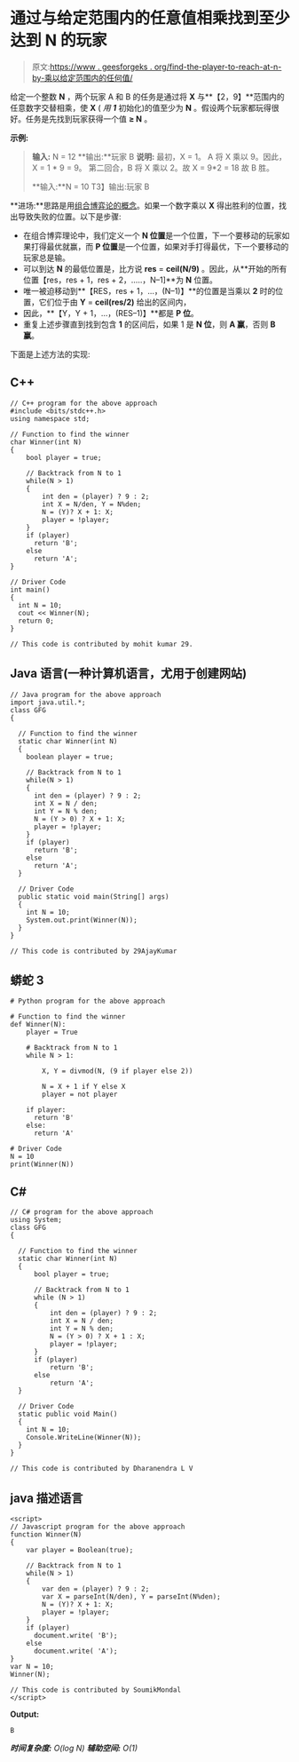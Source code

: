 # 通过与给定范围内的任意值相乘找到至少达到 N 的玩家

> 原文:[https://www . geesforgeks . org/find-the-player-to-reach-at-n-by-乘以给定范围内的任何值/](https://www.geeksforgeeks.org/find-the-player-to-reach-at-least-n-by-multiplying-with-any-value-from-given-range/)

给定一个整数 **N** ，两个玩家 A 和 B 的任务是通过将 **X** 与**【2，9】**范围内的任意数字交替相乘，使 **X** ( *用 **1*** 初始化)的值至少为 **N** 。假设两个玩家都玩得很好。任务是先找到玩家获得一个值 **≥ N** 。

**示例:**

> **输入:** N = 12
> **输出:**玩家 B
> **说明:**
> 最初，X = 1。
> A 将 X 乘以 9。因此，X = 1 * 9 = 9。
> 第二回合，B 将 X 乘以 2。故 X = 9*2 = 18
> 故 B 胜。
> 
> **输入:**N = 10
> T3】输出:玩家 B

**进场:**思路是用[组合博弈论的概念](https://www.geeksforgeeks.org/introduction-to-combinatorial-game-theory/)。如果一个数字乘以 **X** 得出胜利的位置，找出导致失败的位置。以下是步骤:

*   在组合博弈理论中，我们定义一个 **N 位置**是一个位置，下一个要移动的玩家如果打得最优就赢，而 **P 位置**是一个位置，如果对手打得最优，下一个要移动的玩家总是输。
*   可以到达 **N** 的最低位置是，比方说 **res** = **ceil(N/9)** 。因此，从**开始的所有位置【res，res + 1，res + 2，…..，N–1]**为 **N** 位置。
*   唯一被迫移动到**【RES，res + 1，…，(N–1)】**的位置是当乘以 **2** 时的位置，它们位于由 **Y** = **ceil(res/2)** 给出的区间内，
*   因此，**【Y，Y + 1，…，(RES–1)】**都是 **P 位**。
*   重复上述步骤直到找到包含 **1** 的区间后，如果 1 是 **N 位**，则 **A 赢**，否则 **B 赢**。

下面是上述方法的实现:

## C++

```
// C++ program for the above approach
#include <bits/stdc++.h>
using namespace std;

// Function to find the winner
char Winner(int N)
{
    bool player = true;

    // Backtrack from N to 1
    while(N > 1)
    {
        int den = (player) ? 9 : 2;
        int X = N/den, Y = N%den;
        N = (Y)? X + 1: X;
        player = !player;
    }
    if (player)
      return 'B';
    else
      return 'A';
}

// Driver Code
int main()
{
  int N = 10;
  cout << Winner(N);
  return 0;
}

// This code is contributed by mohit kumar 29.
```

## Java 语言(一种计算机语言，尤用于创建网站)

```
// Java program for the above approach
import java.util.*;
class GFG
{

  // Function to find the winner
  static char Winner(int N)
  {
    boolean player = true;

    // Backtrack from N to 1
    while(N > 1)
    {
      int den = (player) ? 9 : 2;
      int X = N / den;
      int Y = N % den;
      N = (Y > 0) ? X + 1: X;
      player = !player;
    }
    if (player)
      return 'B';
    else
      return 'A';
  }

  // Driver Code
  public static void main(String[] args)
  {
    int N = 10;
    System.out.print(Winner(N));
  }
}

// This code is contributed by 29AjayKumar
```

## 蟒蛇 3

```
# Python program for the above approach

# Function to find the winner
def Winner(N):
    player = True

    # Backtrack from N to 1
    while N > 1:

        X, Y = divmod(N, (9 if player else 2))

        N = X + 1 if Y else X
        player = not player

    if player:
      return 'B'
    else:
      return 'A'

# Driver Code
N = 10
print(Winner(N))
```

## C#

```
// C# program for the above approach
using System;
class GFG
{

  // Function to find the winner
  static char Winner(int N)
  {
      bool player = true;

      // Backtrack from N to 1
      while (N > 1)
      {
          int den = (player) ? 9 : 2;
          int X = N / den;
          int Y = N % den;
          N = (Y > 0) ? X + 1 : X;
          player = !player;
      }
      if (player)
          return 'B';
      else
          return 'A';
  }

  // Driver Code
  static public void Main()
  {
    int N = 10;
    Console.WriteLine(Winner(N));
  }
}

// This code is contributed by Dharanendra L V
```

## java 描述语言

```
<script>
// Javascript program for the above approach
function Winner(N)
{
    var player = Boolean(true);

    // Backtrack from N to 1
    while(N > 1)
    {
        var den = (player) ? 9 : 2;
        var X = parseInt(N/den), Y = parseInt(N%den);
        N = (Y)? X + 1: X;
        player = !player;
    }
    if (player)
      document.write( 'B');
    else
      document.write( 'A');
}
var N = 10;
Winner(N);

// This code is contributed by SoumikMondal
</script>
```

**Output:** 

```
B
```

***时间复杂度:** O(log N)*
***辅助空间:** O(1)*